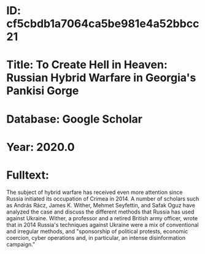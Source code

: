 # ID: cf5cbdb1a7064ca5be981e4a52bbcc21
# Title: To Create Hell in Heaven: Russian Hybrid Warfare in Georgia's Pankisi Gorge
# Database: Google Scholar
# Year: 2020.0
# Fulltext:
The subject of hybrid warfare has received even more attention since Russia initiated its occupation of Crimea in 2014.
A number of scholars such as András Rácz, James K. Wither, Mehmet Seyfettin, and Safak Oguz have analyzed the case and discuss the different methods that Russia has used against Ukraine.
Wither, a professor and a retired British army officer, wrote that in 2014 Russia's techniques against Ukraine were a mix of conventional and irregular methods, and "sponsorship of political protests, economic coercion, cyber operations and, in particular, an intense disinformation campaign."
